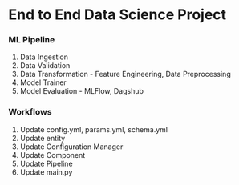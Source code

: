 # End to End Data Science Project

### ML Pipeline

1. Data Ingestion
2. Data Validation
3. Data Transformation - Feature Engineering, Data Preprocessing
4. Model Trainer
5. Model Evaluation - MLFlow, Dagshub


### Workflows
1. Update config.yml, params.yml, schema.yml
2. Update entity
3. Update Configuration Manager
4. Update Component
5. Update Pipeline
6. Update main.py